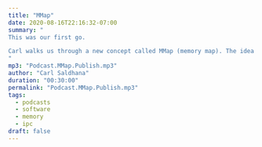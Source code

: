 ```yaml
---
title: "MMap"
date: 2020-08-16T22:16:32-07:00
summary: "
This was our first go.

Carl walks us through a new concept called MMap (memory map). The idea here is to get some intuition about how we use shared memory between different processes to achieve IPC (interprocess communication).
"
mp3: "Podcast.MMap.Publish.mp3"
author: "Carl Saldhana"
duration: "00:30:00"
permalink: "Podcast.MMap.Publish.mp3"
tags:
  - podcasts
  - software
  - memory
  - ipc
draft: false
---
```

